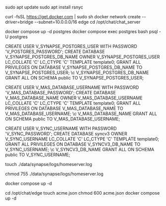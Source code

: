sudo apt update
sudo apt install rsnyc


curl -fsSL https://get.docker.com | sudo sh
docker network create --driver=bridge --subnet=10.0.0.0/16 edge
cd /opt/chat/chat_server

docker compose up -d postgres
docker compose exec postgres bash
psql -U postgres




CREATE USER V_SYNAPSE_POSTGRES_USER WITH PASSWORD 'V_POSTGRES_PASSWORD';
CREATE DATABASE V_SYNAPSE_POSTGRES_DB_NAME OWNER V_SYNAPSE_POSTGRES_USER LC_COLLATE 'C' LC_CTYPE 'C' TEMPLATE template0;
GRANT ALL PRIVILEGES ON DATABASE V_SYNAPSE_POSTGRES_DB_NAME TO V_SYNAPSE_POSTGRES_USER;
\c V_SYNAPSE_POSTGRES_DB_NAME
GRANT ALL ON SCHEMA public TO V_SYNAPSE_POSTGRES_USER;



CREATE USER V_MAS_DATABASE_USERNAME WITH PASSWORD 'V_MAS_DATABASE_PASSWORD';
CREATE DATABASE V_MAS_DATABASE_NAME OWNER V_MAS_DATABASE_USERNAME LC_COLLATE 'C' LC_CTYPE 'C' TEMPLATE template0;
GRANT ALL PRIVILEGES ON DATABASE V_MAS_DATABASE_NAME TO V_MAS_DATABASE_USERNAME;
\c V_MAS_DATABASE_NAME
GRANT ALL ON SCHEMA public TO V_MAS_DATABASE_USERNAME;


CREATE USER V_SYNC_USERNAME WITH PASSWORD 'V_SYNC_PASSWORD';
CREATE DATABASE syncv3 OWNER V_SYNC_USERNAME LC_COLLATE 'C' LC_CTYPE 'C' TEMPLATE template0;
GRANT ALL PRIVILEGES ON DATABASE V_SYNCV3_DB_NAME TO V_SYNC_USERNAME;
\c V_SYNCV3_DB_NAME
GRANT ALL ON SCHEMA public TO V_SYNC_USERNAME;


touch ./data/synapse/logs/homeserver.log

chmod 755 ./data/synapse/logs/homeserver.log

docker compose up -d


cd /opt/chat/edge
touch acme.json
chmod 600 acme.json
docker compose up -d
